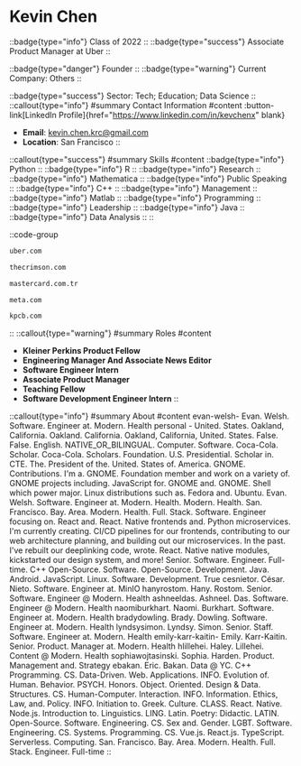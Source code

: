# Kevin Chen
::badge{type="info"}
Class of 2022
::
::badge{type="success"}
Associate Product Manager at Uber
::

::badge{type="danger"}
Founder
::
::badge{type="warning"}
Current Company: Others
::

::badge{type="success"}
Sector: Tech; Education; Data Science
::
::callout{type="info"}
#summary
Contact Information
#content
:button-link[LinkedIn Profile]{href="https://www.linkedin.com/in/kevchenx" blank}
- **Email**: kevin.chen.krc@gmail.com
- **Location**: San Francisco
::

::callout{type="success"}
#summary
Skills
#content
::badge{type="info"}
Python
::
::badge{type="info"}
R
::
::badge{type="info"}
Research
::
::badge{type="info"}
Mathematica
::
::badge{type="info"}
Public Speaking
::
::badge{type="info"}
C++
::
::badge{type="info"}
Management
::
::badge{type="info"}
Matlab
::
::badge{type="info"}
Programming
::
::badge{type="info"}
Leadership
::
::badge{type="info"}
Java
::
::badge{type="info"}
Data Analysis
::
::

::code-group
```bash [Uber]
uber.com
```
```bash [The Harvard Crimson]
thecrimson.com
```
```bash [Mastercard Türkiye]
mastercard.com.tr
```
```bash [Meta]
meta.com
```
```bash [Kleiner Perkins Caufield & Byers]
kpcb.com
```
::
::callout{type="warning"}
#summary
Roles
#content
- **Kleiner Perkins Product Fellow**
- **Engineering Manager And Associate News Editor**
- **Software Engineer Intern**
- **Associate Product Manager**
- **Teaching Fellow**
- **Software Development Engineer Intern**
::

::callout{type="info"}
#summary
About
#content
evan-welsh- Evan. Welsh. Software. Engineer at. Modern. Health personal - United. States. Oakland, California. Oakland. California. Oakland, California, United. States. False. False. English. NATIVE_OR_BILINGUAL. Computer. Software. Coca-Cola. Scholar. Coca-Cola. Scholars. Foundation. U.S. Presidential. Scholar in. CTE. The. President of the. United. States of. America. GNOME. Contributions. I'm a. GNOME. Foundation member and work on a variety of. GNOME projects including. JavaScript for. GNOME and. GNOME. Shell which power major. Linux distributions such as. Fedora and. Ubuntu. Evan. Welsh. Software. Engineer at. Modern. Health. Modern. Health. San. Francisco. Bay. Area. Modern. Health. Full. Stack. Software. Engineer focusing on. React and. React. Native frontends and. Python microservices. I'm currently creating. CI/CD pipelines for our frontends, contributing to our web architecture planning, and building out our microservices. In the past. I've rebuilt our deeplinking code, wrote. React. Native native modules, kickstarted our design system, and more! Senior. Software. Engineer. Full-time. C++ Open-Source. Software. Open-Source. Development. Java. Android. JavaScript. Linux. Software. Development. True cesnietor. César. Nieto. Software. Engineer at. MinIO hanyrostom. Hany. Rostom. Senior. Software. Engineer @ Modern. Health ashneeldas. Ashneel. Das. Software. Engineer @ Modern. Health naomiburkhart. Naomi. Burkhart. Software. Engineer at. Modern. Health bradydowling. Brady. Dowling. Software. Engineer at. Modern. Health lyndsysimon. Lyndsy. Simon. Senior. Staff. Software. Engineer at. Modern. Health emily-karr-kaitin- Emily. Karr-Kaitin. Senior. Product. Manager at. Modern. Health hlillehei. Haley. Lillehei. Content @ Modern. Health sophiawojtasinski. Sophia. Harden. Product. Management and. Strategy ebakan. Eric. Bakan. Data @ YC. C++ Programming. CS. Data-Driven. Web. Applications. INFO. Evolution of. Human. Behavior. PSYCH. Honors. Object. Oriented. Design & Data. Structures. CS. Human-Computer. Interaction. INFO. Information. Ethics, Law, and. Policy. INFO. Initiation to. Greek. Culture. CLASS. React. Native. Node.js. Introduction to. Linguistics. LING. Latin. Poetry: Didactic. LATIN. Open-Source. Software. Engineering. CS. Sex and. Gender. LGBT. Software. Engineering. CS. Systems. Programming. CS. Vue.js. React.js. TypeScript. Serverless. Computing. San. Francisco. Bay. Area. Modern. Health. Full. Stack. Engineer. Full-time
::
